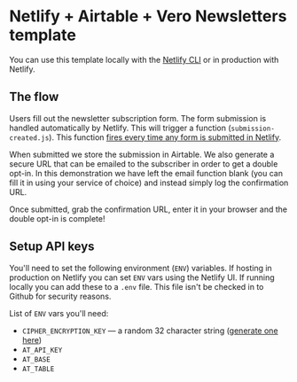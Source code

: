 # Netlify + Airtable + Vero Newsletters template

You can use this template locally with the [Netlify CLI](https://docs.netlify.com/cli/get-started/) or in production with Netlify.

## The flow

Users fill out the newsletter subscription form. The form submission is handled automatically by Netlify. This will trigger a function (`submission-created.js`). This function [fires every time any form is submitted in Netlify](https://docs.netlify.com/functions/trigger-on-events/#available-triggers).

When submitted we store the submission in Airtable. We also generate a secure URL that can be emailed to the subscriber in order to get a double opt-in. In this demonstration we have left the email function blank (you can fill it in using your service of choice) and instead simply log the confirmation URL.

Once submitted, grab the confirmation URL, enter it in your browser and the double opt-in is complete!

## Setup API keys

You'll need to set the following environment (`ENV`) variables. If hosting in production on Netlify you can set `ENV` vars using the Netlify UI. If running locally you can add these to a `.env` file. This file isn't be checked in to Github for security reasons.

List of `ENV` vars you'll need:

- `CIPHER_ENCRYPTION_KEY` — a random 32 character string ([generate one here](https://www.random.org/strings/))
- `AT_API_KEY`
- `AT_BASE`
- `AT_TABLE`


